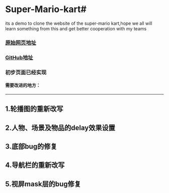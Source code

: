 # Super-Mario-kart#
its a demo to clone the website of the super-mario kart,hope we all will learn something from this and get better cooperation with my teams
### [原始网页地址](https://www.nintendo.com.hk/switch/mario_kart_8_deluxe/#movieContents)
### [GitHub地址](https://github.com/lAmate2576/Super-Mario-kart)
### 初步页面已经实现
#### 需要改进的地方：
-----
1.轮播图的重新改写
-----
2.人物、场景及物品的delay效果设置
-----
3.底部bug的修复
-----
4.导航栏的重新改写
-----
5.视屏mask层的bug修复
-----
